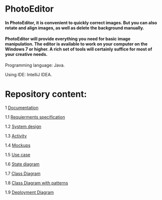 # PhotoEditor

 #### In PhotoEditor, it is convenient to quickly correct images. But you can also rotate and align images, as well as delete the background manually.
  
 #### PhotoEditor will provide everything you need for basic image manipulation. The editor is available to work on your computer on the Windows 7 or higher. A rich set of tools will certainly suffice for most of your creative needs.
  
Programming language: Java.

Using IDE: IntelliJ IDEA.
# Repository content:
 1 [Documentation](docs)  
 
 1.1 [Requierments specification](docs/SRS.md)  
 
 1.2 [System design](docs/SDS.md)  
 
 1.3 [Activity](docs/Activity/)
 
 1.4 [Mockups](docs/Mockups/)
 
 1.5 [Use case](https://github.com/B1nvoker/-photo_editor/tree/master/docs/Use%20case/)
 
 1.6 [State diagram](https://github.com/B1nvoker/-photo_editor/tree/master/docs/State%20diagram)
 
 1.7 [Class Diagram](https://github.com/B1nvoker/-photo_editor/tree/master/docs/Class%20Diagram)
 
 1.8 [Class Diagram with patterns](https://github.com/B1nvoker/-photo_editor/tree/master/docs/Class%20Diagram%20with%20patterns)
 
 1.9 [Deployment Diagram](https://github.com/B1nvoker/-photo_editor/tree/master/docs/Deployment%20Diagram)
